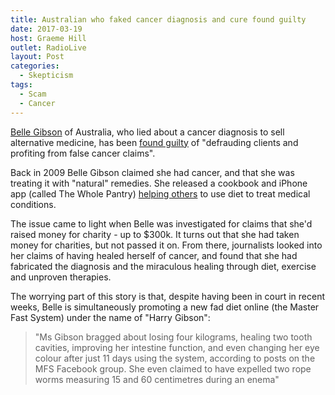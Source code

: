```yaml
---
title: Australian who faked cancer diagnosis and cure found guilty
date: 2017-03-19
host: Graeme Hill
outlet: RadioLive
layout: Post
categories:
  - Skepticism
tags:
  - Scam
  - Cancer
---
```


[Belle Gibson](https://en.wikipedia.org/wiki/Belle_Gibson) of Australia, who lied about a cancer diagnosis to sell alternative medicine, has been [found guilty](http://www.nzherald.co.nz/lifestyle/news/article.cfm?c_id=6&objectid=11819388) of "defrauding clients and profiting from false cancer claims".

<!-- more -->

Back in 2009 Belle Gibson claimed she had cancer, and that she was treating it with "natural" remedies. She released a cookbook and iPhone app (called The Whole Pantry) [helping others](http://www.dailymail.co.uk/news/article-4308932/Belle-Gibson-praises-new-extreme-master-fast-diet.html) to use diet to treat medical conditions.

The issue came to light when Belle was investigated for claims that she'd raised money for charity - up to $300k. It turns out that she had taken money for charities, but not passed it on. From there, journalists looked into her claims of having healed herself of cancer, and found that she had fabricated the diagnosis and the miraculous healing through diet, exercise and unproven therapies.

The worrying part of this story is that, despite having been in court in recent weeks, Belle is simultaneously promoting a new fad diet online (the Master Fast System) under the name of "Harry Gibson":

> "Ms Gibson bragged about losing four kilograms, healing two tooth cavities, improving her intestine function, and even changing her eye colour after just 11 days using the system, according to posts on the MFS Facebook group. She even claimed to have expelled two rope worms measuring 15 and 60 centimetres during an enema"

